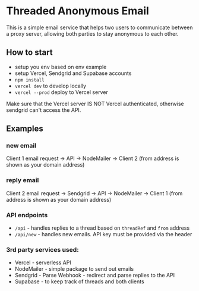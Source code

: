 # Threaded Anonymous Email

This is a simple email service that helps two users to communicate between a proxy server, allowing both parties to stay anonymous to each other.

## How to start

-   setup you env based on env example
-   setup Vercel, Sendgrid and Supabase accounts
-   `npm install`
-   `vercel dev` to develop locally
-   `vercel --prod` deploy to Vercel server

Make sure that the Vercel server IS NOT Vercel authenticated, otherwise sendgrid can't access the API.

## Examples

### new email

Client 1 email request -> API -> NodeMailer -> Client 2 (from address is shown as your domain address)

### reply email

Client 2 email request -> Sendgrid -> API -> NodeMailer -> Client 1 (from address is shown as your domain address)

### API endpoints

-   `/api` - handles replies to a thread based on `threadRef` and `from` address
-   `/api/new` - handles new emails. API key must be provided via the header

### 3rd party services used:

-   Vercel - serverless API
-   NodeMailer - simple package to send out emails
-   Sendgrid - Parse Webhook - redirect and parse replies to the API
-   Supabase - to keep track of threads and both clients

